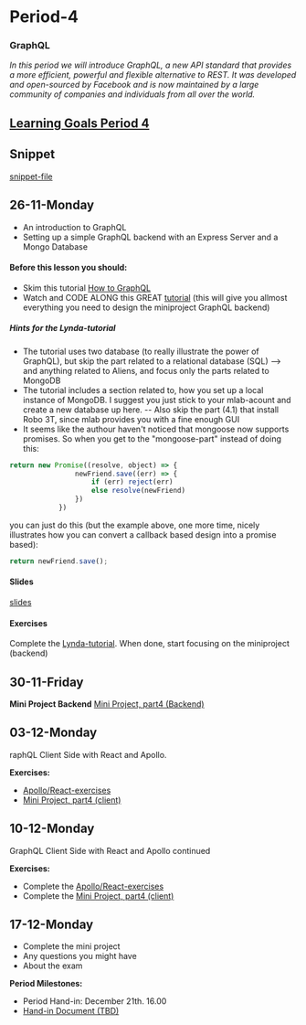 # Period-4 
### GraphQL

*In this period we will introduce GraphQL, a new API standard that provides a more efficient, powerful and flexible alternative to REST. It was developed and open-sourced by Facebook and is now maintained by a large community of companies and individuals from all over the world.*

## [Learning Goals Period 4](https://docs.google.com/document/d/1svHB2Dp6aSfST5zaXUtpNyVy9EpO5Wpvts3_YSW934w/edit?usp=sharing)

## Snippet
[snippet-file](https://docs.google.com/document/d/1eCjER3j_-YnoOlPwyRTn8FbV9GLxsq2Uely6c20IMg4/edit?usp=sharing)

## 26-11-Monday
* An introduction to GraphQL
* Setting up a simple GraphQL backend with an Express Server and a Mongo Database

#### Before this lesson you should:

- Skim this tutorial [How to GraphQL]( https://www.howtographql.com/)
- Watch and CODE ALONG this GREAT [tutorial](https://www.lynda.com/GraphQL-tutorials/GraphQL-Essential-Training/614315-2.html) (this will give you allmost everything you need to design the miniproject GraphQL backend)
##### Hints for the Lynda-tutorial
- The tutorial uses two database (to really illustrate the power of GraphQL), but skip the part related to a relational database (SQL) --> and anything related to Aliens, and focus only the parts related to MongoDB
- The tutorial includes a section related to, how you set up a local instance of MongoDB. I suggest you just stick to your mlab-acount and create a new database up here.
-- Also skip the part (4.1) that install Robo 3T, since mlab provides you with a fine enough GUI
- It seems like the authour haven't noticed that mongoose now supports promises. So when you get to the "mongoose-part" instead of doing this:
````javascript
return new Promise((resolve, object) => {
                newFriend.save((err) => {
                    if (err) reject(err)
                    else resolve(newFriend)
                })
            }) 
````
you can just do this (but the example above, one more time, nicely illustrates how you can convert a callback based design into a promise based):

````javascript 
return newFriend.save();
````

#### Slides
[slides](https://docs.google.com/presentation/d/1Uc6r_hDfaOX0XiDidJblAd_x613hKKZU1JtbSe5DjMM/edit?usp=sharing)

#### Exercises
Complete the  [Lynda-tutorial](https://www.lynda.com/GraphQL-tutorials/GraphQL-Essential-Training/614315-2.html).
When done, start focusing on the miniproject (backend)

## 30-11-Friday

**Mini Project Backend** 
[Mini Project, part4 (Backend)](https://docs.google.com/document/d/11i1RJAfjQMgU-6RTLjcJNYyXRtAQzZOJFI-j4Kf2LVA/edit?usp=sharing)

## 03-12-Monday
raphQL Client Side with React and Apollo. 

**Exercises:** 
- [Apollo/React-exercises](https://docs.google.com/document/d/1BHFam0A4FdvYRspu0wC0PCjGmHvj4SuhJKTVcGq2cW8/edit?usp=sharing)
- [Mini Project, part4 (client)](https://docs.google.com/document/d/11i1RJAfjQMgU-6RTLjcJNYyXRtAQzZOJFI-j4Kf2LVA/edit?usp=sharing)

## 10-12-Monday
GraphQL Client Side with React and Apollo continued 

**Exercises:** 
- Complete the [Apollo/React-exercises](https://docs.google.com/document/d/1BHFam0A4FdvYRspu0wC0PCjGmHvj4SuhJKTVcGq2cW8/edit?usp=sharing)
- Complete the [Mini Project, part4 (client)](https://docs.google.com/document/d/1IIFoYyl3CMuSQ8oGHyGZBWh3-SroFyoaQWn-LPI9qVc/edit?usp=sharing)

## 17-12-Monday
- Complete the mini project
- Any questions you might have
- About the exam

**Period Milestones:**
* Period Hand-in: December 21th. 16.00
* [Hand-in Document (TBD)](#)

